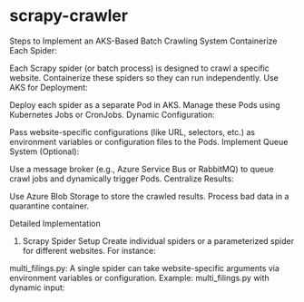 # scrapy-crawler


Steps to Implement an AKS-Based Batch Crawling System
Containerize Each Spider:

Each Scrapy spider (or batch process) is designed to crawl a specific website.
Containerize these spiders so they can run independently.
Use AKS for Deployment:

Deploy each spider as a separate Pod in AKS.
Manage these Pods using Kubernetes Jobs or CronJobs.
Dynamic Configuration:

Pass website-specific configurations (like URL, selectors, etc.) as environment variables or configuration files to the Pods.
Implement Queue System (Optional):

Use a message broker (e.g., Azure Service Bus or RabbitMQ) to queue crawl jobs and dynamically trigger Pods.
Centralize Results:

Use Azure Blob Storage to store the crawled results.
Process bad data in a quarantine container.


Detailed Implementation
1. Scrapy Spider Setup
Create individual spiders or a parameterized spider for different websites. For instance:

multi_filings.py:
A single spider can take website-specific arguments via environment variables or configuration.
Example: multi_filings.py with dynamic input:
